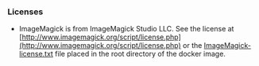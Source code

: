 ### Licenses

* ImageMagick is from ImageMagick Studio LLC. See the license at [http://www.imagemagick.org/script/license.php](http://www.imagemagick.org/script/license.php)
or the [ImageMagick-license.txt](src/main/resources/licenses/3rd-party/ImageMagick-license.txt)
 file placed in the root directory of the docker image.
